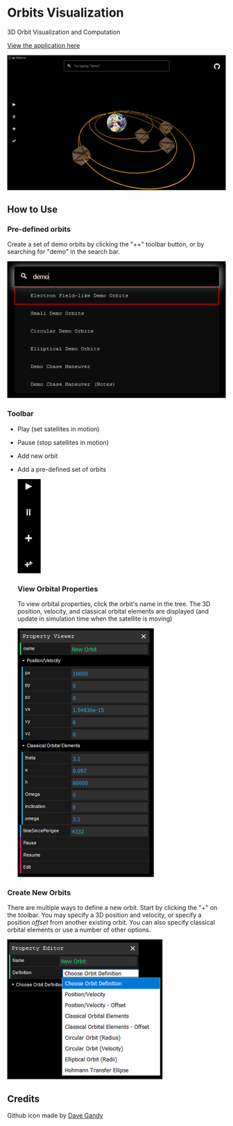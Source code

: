 # Orbits Visualization

3D Orbit Visualization and Computation

[View the application here](https://nprezant.github.io/orbits/)

![Image of main application screen](ext/main_screen.png)

## How to Use

### Pre-defined orbits

Create a set of demo orbits by clicking the "++" toolbar button, or by searching for "demo" in the search bar.

![Search for demo](ext/search_for_demo.png)



### Toolbar

* Play (set satellites in motion)

* Pause (stop satellites in motion)

* Add new orbit

* Add a pre-defined set of orbits

  ![toolbar image](ext/toolbar.png)

  ### View Orbital Properties

  To view orbital properties, click the orbit's name in the tree. The 3D position, velocity, and classical orbital elements are displayed (and update in simulation time when the satellite is moving)

  ![orbital properties](ext/orbital_properties.png)

### Create New Orbits

There are multiple ways to define a new orbit.  Start by clicking the "+" on the toolbar. You may specify a 3D position and velocity, or specify a position *offset* from another existing orbit. You can also specify classical orbital elements or use a number of other options.

![New orbit form](ext/new_orbit_options.png)

## Credits

Github icon made by [Dave Gandy](https://www.flaticon.com/authors/dave-gandy)
